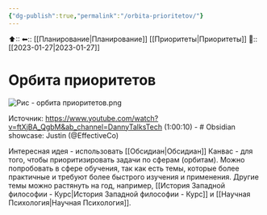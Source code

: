 ```yaml
---
{"dg-publish":true,"permalink":"/orbita-prioritetov/"}
---
```



⬆::
⬅:: [[Планирование\|Планирование]] [[Приоритеты\|Приоритеты]]
📅:: [[2023-01-27\|2023-01-27]]

# Орбита приоритетов

![Рис - орбита приоритетов.png](/img/user/%D0%A0%D0%B8%D1%81%20-%20%D0%BE%D1%80%D0%B1%D0%B8%D1%82%D0%B0%20%D0%BF%D1%80%D0%B8%D0%BE%D1%80%D0%B8%D1%82%D0%B5%D1%82%D0%BE%D0%B2.png)

Источник: https://www.youtube.com/watch?v=ftXjBA_QgbM&ab_channel=DannyTalksTech (1:00:10) - # Obsidian showcase: Justin (@EffectiveCo)

Интересная идея - использовать [[Обсидиан\|Обсидиан]] Канвас - для того, чтобы приоритизировать задачи по сферам (орбитам). Можно попробовать в сфере обучения, так как есть темы, которые более практичные и требуют более быстрого изучения и применения. Другие темы можно растянуть на год, например, [[История Западной философии - Курс\|История Западной философии - Курс]] и [[Научная Психология\|Научная Психология]].

